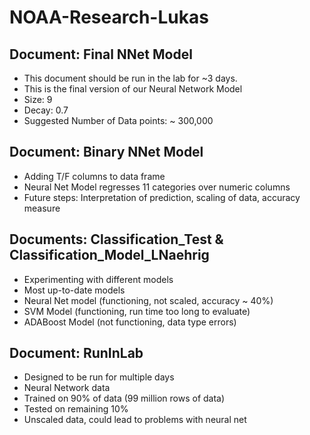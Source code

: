 # NOAA-Research-Lukas

## Document: Final NNet Model
- This document should be run in the lab for ~3 days.
- This is the final version of our Neural Network Model
- Size: 9
- Decay: 0.7
- Suggested Number of Data points: ~ 300,000

## Document: Binary NNet Model
- Adding T/F columns to data frame
- Neural Net Model regresses 11 categories over numeric columns
- Future steps: Interpretation of prediction, scaling of data, accuracy measure

## Documents: Classification_Test & Classification_Model_LNaehrig
- Experimenting with different models
- Most up-to-date models
- Neural Net model (functioning, not scaled, accuracy ~ 40%)
- SVM Model (functioning, run time too long to evaluate)
- ADABoost Model (not functioning, data type errors)

## Document: RunInLab
- Designed to be run for multiple days
- Neural Network data
- Trained on 90% of data (99 million rows of data)
- Tested on remaining 10%
- Unscaled data, could lead to problems with neural net
